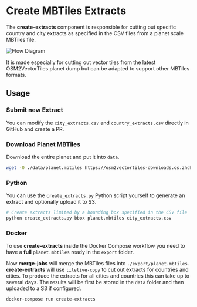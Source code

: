 # Create MBTiles Extracts

The **create-extracts** component is responsible for cutting out specific country and
city extracts as specified in the CSV files from a planet scale MBTiles file.

![Flow Diagram](create-extracts-flow-diagram.png)

It is made especially for cutting out vector tiles from the latest OSM2VectorTiles planet dump but can be adapted
to support other MBTiles formats.

## Usage

### Submit new Extract

You can modify the `city_extracts.csv` and `country_extracts.csv` directly in GitHub and create a PR.

### Download Planet MBTiles

Download the entire planet and put it into `data`.

```bash
wget -O ./data/planet.mbtiles https://osm2vectortiles-downloads.os.zhdk.cloud.switch.ch/v2.0/planet_2016-06-20_3d4cb571d3d0d828d230aac185281e97_z0-z14.mbtiles
```

### Python

You can use the `create_extracts.py` Python script yourself to generate an extract and optionally upload it to S3.

```bash
# Create extracts limited by a bounding box specified in the CSV file
python create_extracts.py bbox planet.mbtiles city_extracts.csv
```

### Docker

To use **create-extracts** inside the Docker Compose workflow you need to have
a **full** `planet.mbtiles` ready in the `export` folder.

Now **merge-jobs** will merge the MBTiles files into `./export/planet.mbtiles`.
**create-extracts** will use `tilelive-copy` to cut out extracts for countries and cities.
To produce the extracts for all cities and countries this can take up to several days.
The results will be first be stored in the `data` folder and then uploaded
to a S3 if configured.

```
docker-compose run create-extracts
```
